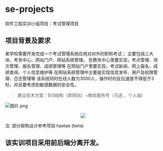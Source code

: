 # se-projects
软件工程实训小组项目：考试管理项目


## 项目背景及要求
某学校需要开发完成一个考试管理系统应用对对外的职称考试；
主要包括三大块，考务中心、网站门户、网站系统管理。
在教务中心里要实现，考点管理、场次管理、报名管理、成绩管理等
在网站门户里要实现，考试新闻、网上报名、成绩查询、个人信息维护等
在网站系统管理中主要是实现信息发布、用户及权限管理、日志管理等
该系统同时在线人数为3000人，操作时的反应速度不得低于3秒，并且要考虑到敏感数据的安全性。
> 建议技术方案：B/S结构（即网站）+微信服务号（可选 ，个人端）

![图片.png](https://kana-bucket.oss-cn-beijing.aliyuncs.com/%E5%9B%BE%E7%89%87_1601885201534.png)
<center>
    <img src="https://kana-bucket.oss-cn-beijing.aliyuncs.com/%E5%9B%BE%E7%89%87_1601885201534.png">
</center>

注: 部分架构设计参考项目:haetae (beta)

## 该实训项目采用前后端分离开发。
